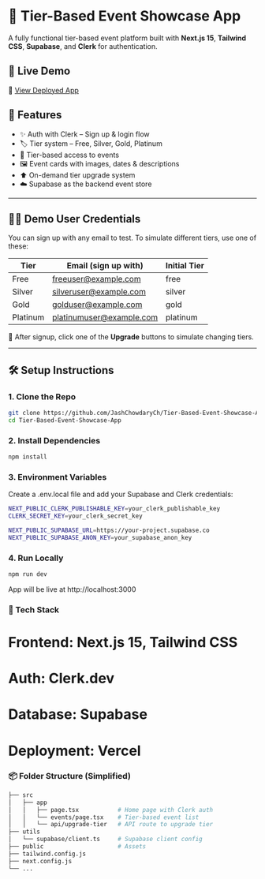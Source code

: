 # 🎉 Tier-Based Event Showcase App

A fully functional tier-based event platform built with **Next.js 15**, **Tailwind CSS**, **Supabase**, and **Clerk** for authentication.

## 🚀 Live Demo

🔗 [View Deployed App](https://tier-based-event-showcase-app.vercel.app/)

## 📂 Features

- ✨ Auth with Clerk – Sign up & login flow
- 🏷️ Tier system – Free, Silver, Gold, Platinum
- 🔐 Tier-based access to events
- 🖼️ Event cards with images, dates & descriptions
- ⬆️ On-demand tier upgrade system
- ☁️ Supabase as the backend event store

---

## 🧑‍💻 Demo User Credentials

You can sign up with any email to test. To simulate different tiers, use one of these:

| Tier     | Email (sign up with)       | Initial Tier |
|----------|----------------------------|---------------|
| Free     | freeuser@example.com       | free          |
| Silver   | silveruser@example.com     | silver        |
| Gold     | golduser@example.com       | gold          |
| Platinum | platinumuser@example.com   | platinum      |

🔧 After signup, click one of the **Upgrade** buttons to simulate changing tiers.

---

## 🛠️ Setup Instructions

### 1. Clone the Repo

```bash
git clone https://github.com/JashChowdaryCh/Tier-Based-Event-Showcase-App.git
cd Tier-Based-Event-Showcase-App
```
### 2. Install Dependencies
```bash
npm install
```
### 3. Environment Variables
Create a .env.local file and add your Supabase and Clerk credentials:
``` bash
NEXT_PUBLIC_CLERK_PUBLISHABLE_KEY=your_clerk_publishable_key
CLERK_SECRET_KEY=your_clerk_secret_key

NEXT_PUBLIC_SUPABASE_URL=https://your-project.supabase.co
NEXT_PUBLIC_SUPABASE_ANON_KEY=your_supabase_anon_key
```
### 4. Run Locally
```bash
npm run dev
```
App will be live at http://localhost:3000

### 🧾 Tech Stack

# Frontend: Next.js 15, Tailwind CSS

# Auth: Clerk.dev

# Database: Supabase

# Deployment: Vercel

### 📦 Folder Structure (Simplified)
```bash
├── src
│   ├── app
│   │   ├── page.tsx           # Home page with Clerk auth
│   │   └── events/page.tsx    # Tier-based event list
│   │   └── api/upgrade-tier   # API route to upgrade tier
├── utils
│   └── supabase/client.ts     # Supabase client config
├── public                     # Assets
├── tailwind.config.js
├── next.config.js
└── ...
```
